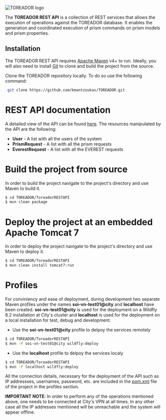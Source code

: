 ![TOREADOR logo](http://www.toreador-project.eu/wp-content/themes/acqualiofilizzata/images/logo-header.png)

The __TOREADOR REST API__ is a collection of REST services that allows the execution of operations against the TOREADOR database. It enables the generation and coordinated execution of prism commands on prism models and prism properties.
## Installation
The TOREADOR REST API requires [Apache Maven](https://maven.apache.org/) v4+ to run.
Ideally, you will also need to install [Git](https://git-scm.com/) to clone and build the project from the source.

Clone the TOREADOR repository locally. To do so use the following command:
```sh
 git clone https://github.com/kmantzoukas/TOREADOR.git
```

# REST API documentation
A detailed view of the API can be found [here](http://10.207.1.102:8080/toreador/swagger-ui.html).
The resources manipulated by the API are the following:

  - __User__ - A list with all the users of the system
  - __PrismRequest__ - A list with all the prism requests
  - __EverestRequest__ - A list with all the EVEREST requests

# Build the project from source
In order to build the project navigate to the project's directory and use Maven to build it.
```sh
$ cd TOREADOR/ToreadorRESTAPI
$ mvn clean package
```

# Deploy the project at an embedded Apache Tomcat 7
In order to deploy the project navigate to the project's directory and use Maven to deploy it.
```sh
$ cd TOREADOR/ToreadorRESTAPI
$ mvn clean install tomcat7:run
```

# Profiles
For conviniency and ease of deployment, during development two separate Maven profiles under the names **soi-vn-test01@city** and **localhost** have been created.
**soi-vn-test01@city** is used for the deployment on a Wildfly 8.2 installation at City's cluster and **localhost** is used for the deployment on a local installation for test, debug and development.

  - Use the **soi-vn-test01@city** profile to delpoy the services remotely
```sh
$ cd TOREADOR/ToreadorRESTAPI
$ mvn -P soi-vn-test01@city wildfly:deploy
```

  - Use the **localhost** profile to delpoy the services localy
```sh
$ cd TOREADOR/ToreadorRESTAPI
$ mvn -P localhost wildfly:deploy
```
All the connection details, necessary for the deployment of the API such as IP addressses, usernames, password, etc. are included in the [pom.xml](https://github.com/kmantzoukas/TOREADOR/tree/master/ToreadorRESTAPI/pom.xml) file of the project in the profiles section. 

__IMPORTANT NOTE__: In order to perform any of the operations mentioned above, one needs to be connected at City's VPN at all times. In any other case all the IP addresses mentioned will be unreachable and the system will appear offline.
